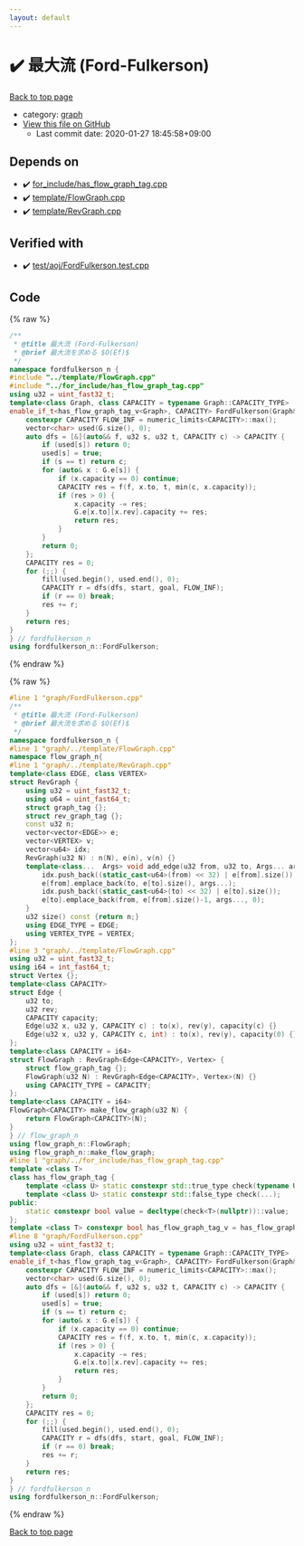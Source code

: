 ```yaml
---
layout: default
---
```


<!-- mathjax config similar to math.stackexchange -->
<script type="text/javascript" async
  src="https://cdnjs.cloudflare.com/ajax/libs/mathjax/2.7.5/MathJax.js?config=TeX-MML-AM_CHTML">
</script>
<script type="text/x-mathjax-config">
  MathJax.Hub.Config({
    TeX: { equationNumbers: { autoNumber: "AMS" }},
    tex2jax: {
      inlineMath: [ ['$','$'] ],
      processEscapes: true
    },
    "HTML-CSS": { matchFontHeight: false },
    displayAlign: "left",
    displayIndent: "2em"
  });
</script>

<script type="text/javascript" src="https://cdnjs.cloudflare.com/ajax/libs/jquery/3.4.1/jquery.min.js"></script>
<script src="https://cdn.jsdelivr.net/npm/jquery-balloon-js@1.1.2/jquery.balloon.min.js" integrity="sha256-ZEYs9VrgAeNuPvs15E39OsyOJaIkXEEt10fzxJ20+2I=" crossorigin="anonymous"></script>
<script type="text/javascript" src="../../assets/js/copy-button.js"></script>
<link rel="stylesheet" href="../../assets/css/copy-button.css" />


# :heavy_check_mark: 最大流 (Ford-Fulkerson)

<a href="../../index.html">Back to top page</a>

* category: <a href="../../index.html#f8b0b924ebd7046dbfa85a856e4682c8">graph</a>
* <a href="{{ site.github.repository_url }}/blob/master/graph/FordFulkerson.cpp">View this file on GitHub</a>
    - Last commit date: 2020-01-27 18:45:58+09:00




## Depends on

* :heavy_check_mark: <a href="../for_include/has_flow_graph_tag.cpp.html">for_include/has_flow_graph_tag.cpp</a>
* :heavy_check_mark: <a href="../template/FlowGraph.cpp.html">template/FlowGraph.cpp</a>
* :heavy_check_mark: <a href="../template/RevGraph.cpp.html">template/RevGraph.cpp</a>


## Verified with

* :heavy_check_mark: <a href="../../verify/test/aoj/FordFulkerson.test.cpp.html">test/aoj/FordFulkerson.test.cpp</a>


## Code

<a id="unbundled"></a>
{% raw %}
```cpp
/**
 * @title 最大流 (Ford-Fulkerson)
 * @brief 最大流を求める $O(Ef)$
 */
namespace fordfulkerson_n {
#include "../template/FlowGraph.cpp"
#include "../for_include/has_flow_graph_tag.cpp"
using u32 = uint_fast32_t;
template<class Graph, class CAPACITY = typename Graph::CAPACITY_TYPE>
enable_if_t<has_flow_graph_tag_v<Graph>, CAPACITY> FordFulkerson(Graph& G, u32 start, u32 goal) {
	constexpr CAPACITY FLOW_INF = numeric_limits<CAPACITY>::max();
	vector<char> used(G.size(), 0);
	auto dfs = [&](auto&& f, u32 s, u32 t, CAPACITY c) -> CAPACITY {
		if (used[s]) return 0;
		used[s] = true;
		if (s == t) return c;
		for (auto& x : G.e[s]) {
			if (x.capacity == 0) continue;
			CAPACITY res = f(f, x.to, t, min(c, x.capacity));
			if (res > 0) {
				x.capacity -= res;
				G.e[x.to][x.rev].capacity += res;
				return res;
			}
		}
		return 0;
	};
	CAPACITY res = 0;
	for (;;) {
		fill(used.begin(), used.end(), 0);
		CAPACITY r = dfs(dfs, start, goal, FLOW_INF);
		if (r == 0) break;
		res += r;
	}
	return res;
}
} // fordfulkerson_n
using fordfulkerson_n::FordFulkerson;
```
{% endraw %}

<a id="bundled"></a>
{% raw %}
```cpp
#line 1 "graph/FordFulkerson.cpp"
/**
 * @title 最大流 (Ford-Fulkerson)
 * @brief 最大流を求める $O(Ef)$
 */
namespace fordfulkerson_n {
#line 1 "graph/../template/FlowGraph.cpp"
namespace flow_graph_n{
#line 1 "graph/../template/RevGraph.cpp"
template<class EDGE, class VERTEX>
struct RevGraph {
	using u32 = uint_fast32_t;
	using u64 = uint_fast64_t;
	struct graph_tag {};
	struct rev_graph_tag {};
	const u32 n;
	vector<vector<EDGE>> e;
	vector<VERTEX> v;
	vector<u64> idx;
	RevGraph(u32 N) : n(N), e(n), v(n) {}
	template<class...  Args> void add_edge(u32 from, u32 to, Args... args) {
		idx.push_back((static_cast<u64>(from) << 32) | e[from].size());
		e[from].emplace_back(to, e[to].size(), args...);
		idx.push_back((static_cast<u64>(to) << 32) | e[to].size());
		e[to].emplace_back(from, e[from].size()-1, args..., 0);
	}
	u32 size() const {return n;}
	using EDGE_TYPE = EDGE;
	using VERTEX_TYPE = VERTEX;
};
#line 3 "graph/../template/FlowGraph.cpp"
using u32 = uint_fast32_t;
using i64 = int_fast64_t;
struct Vertex {};
template<class CAPACITY>
struct Edge {
	u32 to;
	u32 rev;
	CAPACITY capacity;
	Edge(u32 x, u32 y, CAPACITY c) : to(x), rev(y), capacity(c) {}
	Edge(u32 x, u32 y, CAPACITY c, int) : to(x), rev(y), capacity(0) {}
};
template<class CAPACITY = i64>
struct FlowGraph : RevGraph<Edge<CAPACITY>, Vertex> {
	struct flow_graph_tag {};
	FlowGraph(u32 N) : RevGraph<Edge<CAPACITY>, Vertex>(N) {}
	using CAPACITY_TYPE = CAPACITY;
};
template<class CAPACITY = i64>
FlowGraph<CAPACITY> make_flow_graph(u32 N) {
	return FlowGraph<CAPACITY>(N);
}
} // flow_graph_n
using flow_graph_n::FlowGraph;
using flow_graph_n::make_flow_graph;
#line 1 "graph/../for_include/has_flow_graph_tag.cpp"
template <class T>
class has_flow_graph_tag {
	template <class U> static constexpr std::true_type check(typename U::flow_graph_tag*);
	template <class U> static constexpr std::false_type check(...);
public:
	static constexpr bool value = decltype(check<T>(nullptr))::value;
};
template <class T> constexpr bool has_flow_graph_tag_v = has_flow_graph_tag<T>::value;
#line 8 "graph/FordFulkerson.cpp"
using u32 = uint_fast32_t;
template<class Graph, class CAPACITY = typename Graph::CAPACITY_TYPE>
enable_if_t<has_flow_graph_tag_v<Graph>, CAPACITY> FordFulkerson(Graph& G, u32 start, u32 goal) {
	constexpr CAPACITY FLOW_INF = numeric_limits<CAPACITY>::max();
	vector<char> used(G.size(), 0);
	auto dfs = [&](auto&& f, u32 s, u32 t, CAPACITY c) -> CAPACITY {
		if (used[s]) return 0;
		used[s] = true;
		if (s == t) return c;
		for (auto& x : G.e[s]) {
			if (x.capacity == 0) continue;
			CAPACITY res = f(f, x.to, t, min(c, x.capacity));
			if (res > 0) {
				x.capacity -= res;
				G.e[x.to][x.rev].capacity += res;
				return res;
			}
		}
		return 0;
	};
	CAPACITY res = 0;
	for (;;) {
		fill(used.begin(), used.end(), 0);
		CAPACITY r = dfs(dfs, start, goal, FLOW_INF);
		if (r == 0) break;
		res += r;
	}
	return res;
}
} // fordfulkerson_n
using fordfulkerson_n::FordFulkerson;

```
{% endraw %}

<a href="../../index.html">Back to top page</a>

